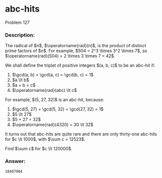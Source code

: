 # abc-hits
Problem 127
### Description:
<p>The radical of $n$, $\operatorname{rad}(n)$, is the product of distinct prime factors of $n$. For example, $504 = 2^3 \times 3^2 \times 7$, so $\operatorname{rad}(504) = 2 \times 3 \times 7 = 42$.</p>
<p>We shall define the triplet of positive integers $(a, b, c)$ to be an abc-hit if:</p>
<ol><li>$\gcd(a, b) = \gcd(a, c) = \gcd(b, c) = 1$</li>
<li>$a \lt b$</li>
<li>$a + b = c$</li>
<li>$\operatorname{rad}(abc) \lt c$</li>
</ol><p>For example, $(5, 27, 32)$ is an abc-hit, because:</p>
<ol><li>$\gcd(5, 27) = \gcd(5, 32) = \gcd(27, 32) = 1$</li>
<li>$5 \lt 27$</li>
<li>$5 + 27 = 32$</li>
<li>$\operatorname{rad}(4320) = 30 \lt 32$</li>
</ol><p>It turns out that abc-hits are quite rare and there are only thirty-one abc-hits for $c \lt 1000$, with $\sum c = 12523$.</p>
<p>Find $\sum c$ for $c \lt 120000$.</p>

### Answer:
```
18407904
```